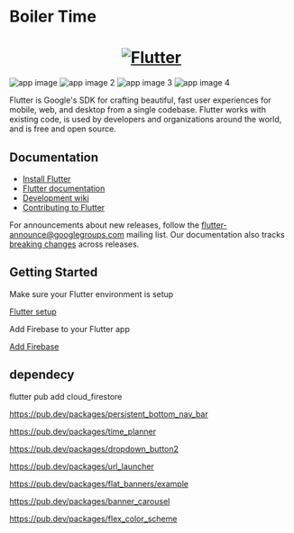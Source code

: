 # Boiler Time

<a href="https://flutter.dev/">
  <h1 align="center">
    <picture>
      <source media="(prefers-color-scheme: dark)" srcset="https://user-images.githubusercontent.com/89869612/197655945-524d6f7d-a44d-49c7-8e18-c6348baa05e6.png">
      <img alt="Flutter" src="https://user-images.githubusercontent.com/89869612/197655945-524d6f7d-a44d-49c7-8e18-c6348baa05e6.png">
    </picture>

  </h1>
</a>

![app image](https://user-images.githubusercontent.com/89869612/212778055-24a0e635-aa1e-4c2e-849e-83f2fc3735fe.jpg)
![app image 2](https://user-images.githubusercontent.com/89869612/212778056-63173dc5-9e02-42e6-bdea-c3d8b3a31e69.jpg)
![app image 3](https://user-images.githubusercontent.com/89869612/212778058-0a90a418-9a92-4e5c-a93f-e322026e916c.jpg)
![app image 4](https://user-images.githubusercontent.com/89869612/212778059-7c932ef1-d18c-4ede-a351-9c59aa950bc9.jpg)


Flutter is Google's SDK for crafting beautiful, fast user experiences for
mobile, web, and desktop from a single codebase. Flutter works with existing
code, is used by developers and organizations around the world, and is free and
open source.

## Documentation

* [Install Flutter](https://flutter.dev/get-started/)
* [Flutter documentation](https://docs.flutter.dev/)
* [Development wiki](https://github.com/flutter/flutter/wiki)
* [Contributing to Flutter](https://github.com/flutter/flutter/blob/master/CONTRIBUTING.md)

For announcements about new releases, follow the
[flutter-announce@googlegroups.com](https://groups.google.com/forum/#!forum/flutter-announce)
mailing list. Our documentation also tracks [breaking
changes](https://docs.flutter.dev/release/breaking-changes) across releases.



## Getting Started

Make sure your Flutter environment is setup

[Flutter setup](https://flutter.dev/get-started/)

Add Firebase to your Flutter app

[Add Firebase](https://firebase.google.com/docs/flutter/setup?platform=ios)


    

    
## dependecy

flutter pub add cloud_firestore

https://pub.dev/packages/persistent_bottom_nav_bar

https://pub.dev/packages/time_planner   

https://pub.dev/packages/dropdown_button2

https://pub.dev/packages/url_launcher

https://pub.dev/packages/flat_banners/example

https://pub.dev/packages/banner_carousel

https://pub.dev/packages/flex_color_scheme
